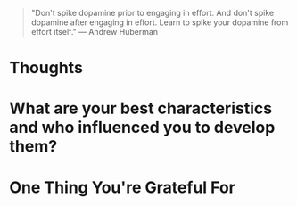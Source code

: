 
> \"Don't spike dopamine prior to engaging in effort. And don't spike dopamine after engaging in effort. Learn to spike your dopamine from effort itself.\" — Andrew Huberman

# Thoughts

# What are your best characteristics and who influenced you to develop them?

# One Thing You're Grateful For

